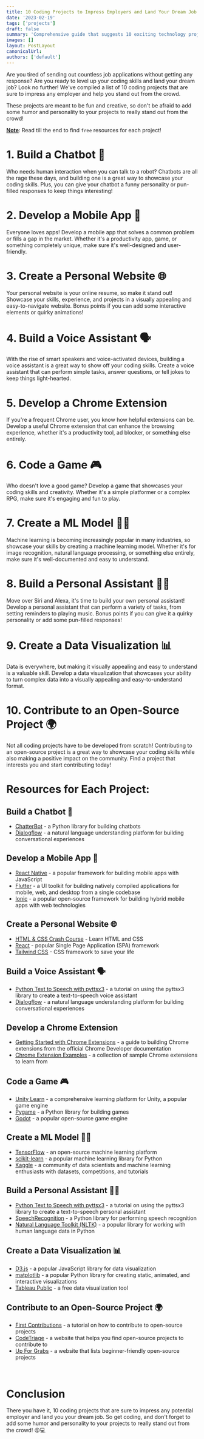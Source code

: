```yaml
---
title: 10 Coding Projects to Impress Employers and Land Your Dream Job
date: '2023-02-19'
tags: ['projects']
draft: false
summary: 'Comprehensive guide that suggests 10 exciting technology projects that one can build to enhance their portfolio. The article provides a brief overview of the resources required for each project, including libraries, frameworks, and tutorials, making it an excellent resource for those looking to learn new skills and showcase their abilities to potential employers.'
images: []
layout: PostLayout
canonicalUrl:
authors: ['default']
---
```


Are you tired of sending out countless job applications without getting any response? Are you ready to level up your coding skills and land your dream job? Look no further! We've compiled a list of 10 coding projects that are sure to impress any employer and help you stand out from the crowd.

These projects are meant to be fun and creative, so don't be afraid to add some humor and personality to your projects to really stand out from the crowd!

**<u>Note</u>**: Read till the end to find `free` resources for each project!

# 1. Build a Chatbot 🤖

Who needs human interaction when you can talk to a robot? Chatbots are all the rage these days, and building one is a great way to showcase your coding skills. Plus, you can give your chatbot a funny personality or pun-filled responses to keep things interesting!

# 2. Develop a Mobile App 📱

Everyone loves apps! Develop a mobile app that solves a common problem or fills a gap in the market. Whether it's a productivity app, game, or something completely unique, make sure it's well-designed and user-friendly.

# 3. Create a Personal Website 🌐

Your personal website is your online resume, so make it stand out! Showcase your skills, experience, and projects in a visually appealing and easy-to-navigate website. Bonus points if you can add some interactive elements or quirky animations!

# 4. Build a Voice Assistant 🗣️

With the rise of smart speakers and voice-activated devices, building a voice assistant is a great way to show off your coding skills. Create a voice assistant that can perform simple tasks, answer questions, or tell jokes to keep things light-hearted.

# 5. Develop a Chrome Extension

If you're a frequent Chrome user, you know how helpful extensions can be. Develop a useful Chrome extension that can enhance the browsing experience, whether it's a productivity tool, ad blocker, or something else entirely.

# 6. Code a Game 🎮

Who doesn't love a good game? Develop a game that showcases your coding skills and creativity. Whether it's a simple platformer or a complex RPG, make sure it's engaging and fun to play.

# 7. Create a ML Model 🤖🧠

Machine learning is becoming increasingly popular in many industries, so showcase your skills by creating a machine learning model. Whether it's for image recognition, natural language processing, or something else entirely, make sure it's well-documented and easy to understand.

# 8. Build a Personal Assistant 💁‍♂️

Move over Siri and Alexa, it's time to build your own personal assistant! Develop a personal assistant that can perform a variety of tasks, from setting reminders to playing music. Bonus points if you can give it a quirky personality or add some pun-filled responses!

# 9. Create a Data Visualization 📊

Data is everywhere, but making it visually appealing and easy to understand is a valuable skill. Develop a data visualization that showcases your ability to turn complex data into a visually appealing and easy-to-understand format.

# 10. Contribute to an Open-Source Project 🌍

Not all coding projects have to be developed from scratch! Contributing to an open-source project is a great way to showcase your coding skills while also making a positive impact on the community. Find a project that interests you and start contributing today!
<br />

# Resources for Each Project:

## Build a Chatbot 🤖

- [ChatterBot](https://chatterbot.readthedocs.io/en/stable/) - a Python library for building chatbots
- [Dialogflow](https://cloud.google.com/dialogflow) - a natural language understanding platform for building conversational experiences

## Develop a Mobile App 📱

- [React Native](https://reactnative.dev/) - a popular framework for building mobile apps with JavaScript
- [Flutter](https://flutter.dev/) - a UI toolkit for building natively compiled applications for mobile, web, and desktop from a single codebase
- [Ionic](https://ionicframework.com/) - a popular open-source framework for building hybrid mobile apps with web technologies

## Create a Personal Website 🌐

- [HTML & CSS Crash Course](https://www.khanacademy.org/computing/computer-programming/html-css) - Learn HTML and CSS
- [React](https://reactjs.org/) - popular Single Page Application (SPA) framework
- [Tailwind CSS](https://tailwindcss.com/) - CSS framework to save your life

## Build a Voice Assistant 🗣️

- [Python Text to Speech with pyttsx3](https://www.geeksforgeeks.org/python-text-to-speech-with-pyttsx3/) - a tutorial on using the pyttsx3 library to create a text-to-speech voice assistant
- [Dialogflow](https://cloud.google.com/dialogflow) - a natural language understanding platform for building conversational experiences

## Develop a Chrome Extension

- [Getting Started with Chrome Extensions](https://developer.chrome.com/docs/extensions/mv3/getstarted/) - a guide to building Chrome extensions from the official Chrome Developer documentation
- [Chrome Extension Examples](https://github.com/GoogleChrome/chrome-extensions-samples) - a collection of sample Chrome extensions to learn from

## Code a Game 🎮

- [Unity Learn](https://learn.unity.com/) - a comprehensive learning platform for Unity, a popular game engine
- [Pygame](https://www.pygame.org/news) - a Python library for building games
- [Godot](https://godotengine.org/) - a popular open-source game engine

## Create a ML Model 🤖🧠

- [TensorFlow](https://www.tensorflow.org/) - an open-source machine learning platform
- [scikit-learn](https://scikit-learn.org/stable/) - a popular machine learning library for Python
- [Kaggle](https://www.kaggle.com/) - a community of data scientists and machine learning enthusiasts with datasets, competitions, and tutorials

## Build a Personal Assistant 💁‍♂️

- [Python Text to Speech with pyttsx3](https://www.geeksforgeeks.org/python-text-to-speech-with-pyttsx3/) - a tutorial on using the pyttsx3 library to create a text-to-speech personal assistant
- [SpeechRecognition](https://pypi.org/project/SpeechRecognition/) - a Python library for performing speech recognition
- [Natural Language Toolkit (NLTK)](https://www.nltk.org/) - a popular library for working with human language data in Python

## Create a Data Visualization 📊

- [D3.js](https://d3js.org/) - a popular JavaScript library for data visualization
- [matplotlib](https://matplotlib.org/) - a popular Python library for creating static, animated, and interactive visualizations
- [Tableau Public](https://public.tableau.com/en-us/s/) - a free data visualization tool

## Contribute to an Open-Source Project 🌍

- [First Contributions](https://firstcontributions.github.io/) - a tutorial on how to contribute to open-source projects
- [CodeTriage](https://www.codetriage.com/) - a website that helps you find open-source projects to contribute to
- [Up For Grabs](https://up-for-grabs.net/) - a website that lists beginner-friendly open-source projects

<br />

# Conclusion

There you have it, 10 coding projects that are sure to impress any potential employer and land you your dream job. So get coding, and don't forget to add some humor and personality to your projects to really stand out from the crowd! 😜💻
